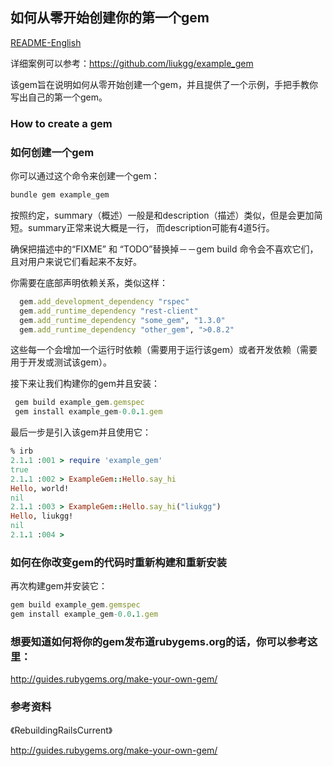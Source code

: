 如何从零开始创建你的第一个gem
--------------------------------------------

[README-English](https://github.com/liukgg/example_gem/blob/master/README.md)

详细案例可以参考：https://github.com/liukgg/example_gem

该gem旨在说明如何从零开始创建一个gem，并且提供了一个示例，手把手教你写出自己的第一个gem。

### How to create a gem
### 如何创建一个gem

你可以通过这个命令来创建一个gem：

```ruby
bundle gem example_gem
```

按照约定，summary（概述）一般是和description（描述）类似，但是会更加简短。summary正常来说大概是一行，
而description可能有4道5行。

确保把描述中的“FIXME” 和 “TODO”替换掉－－gem build 命令会不喜欢它们，且对用户来说它们看起来不友好。

你需要在底部声明依赖关系，类似这样：

```ruby
  gem.add_development_dependency "rspec"
  gem.add_runtime_dependency "rest-client"
  gem.add_runtime_dependency "some_gem", "1.3.0"
  gem.add_runtime_dependency "other_gem", ">0.8.2"
```

这些每一个会增加一个运行时依赖（需要用于运行该gem）或者开发依赖（需要用于开发或测试该gem）。

接下来让我们构建你的gem并且安装：

```ruby
 gem build example_gem.gemspec
 gem install example_gem-0.0.1.gem
```

最后一步是引入该gem并且使用它：

```ruby
% irb
2.1.1 :001 > require 'example_gem'
true
2.1.1 :002 > ExampleGem::Hello.say_hi
Hello, world!
nil
2.1.1 :003 > ExampleGem::Hello.say_hi("liukgg")
Hello, liukgg!
nil
2.1.1 :004 >
```

### 如何在你改变gem的代码时重新构建和重新安装
再次构建gem并安装它：

``` ruby
gem build example_gem.gemspec
gem install example_gem-0.0.1.gem
```

### 想要知道如何将你的gem发布道rubygems.org的话，你可以参考这里：
 http://guides.rubygems.org/make-your-own-gem/

### 参考资料
 《RebuildingRailsCurrent》

 http://guides.rubygems.org/make-your-own-gem/


